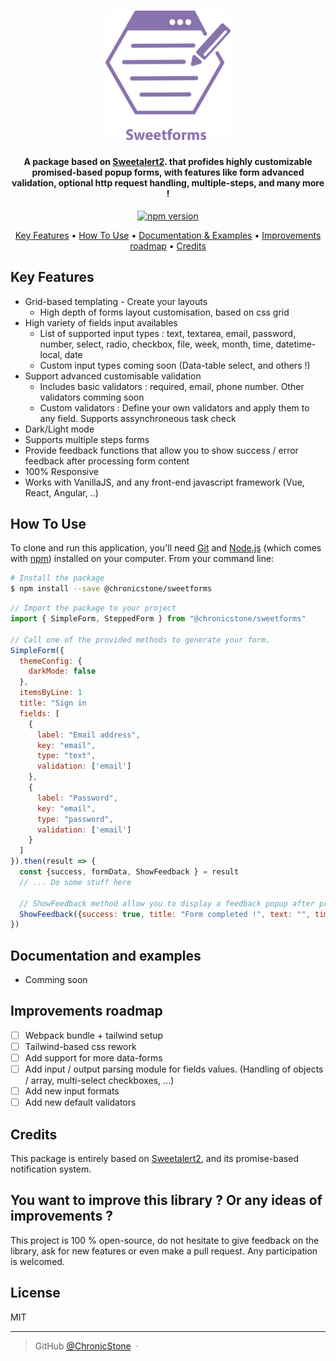 <h1 align="center">
  <a><img src="https://github.com/ChronicStone/sweetforms/blob/main/logo_sweetforms.svg" alt="SweetForms" width="200"></a>
</h1>

<h4 align="center">A package based on  <a href="https://github.com/sweetalert2/sweetalert2" target="_blank">Sweetalert2</a>. that profides highly customizable promised-based popup forms, with features like form advanced validation, optional http request handling, multiple-steps, and many more !</h4>

<p align="center">
  <a href="https://badge.fury.io/js/%40chronicstone%2Fsweetforms">
    <img src="https://badge.fury.io/js/%40chronicstone%2Fsweetforms.svg" alt="npm version" height="18">
  </a>
</p>

<p align="center">
  <a href="#key-features">Key Features</a> •
  <a href="#how-to-use">How To Use</a> •
  <a href="#documentation-and-examples">Documentation & Examples</a> •
  <a href="#improvements-roadmap">Improvements roadmap</a> •
  <a href="#credits">Credits</a>
</p>

## Key Features

* Grid-based templating - Create your layouts
  - High depth of forms layout customisation, based on css grid
* High variety of fields input availables
  - List of supported input types : text, textarea, email, password, number, select, radio, checkbox, file, week, month, time, datetime-local, date
  - Custom input types coming soon (Data-table select, and others !)
* Support advanced customisable validation
  - Includes basic validators : required, email, phone number. Other validators comming soon
  - Custom validators : Define your own validators and apply them to any field. Supports assynchroneous task check 
* Dark/Light mode
* Supports multiple steps forms
* Provide feedback functions that allow you to show success / error feedback after processing form content
* 100% Responsive
* Works with VanillaJS, and any front-end javascript framework (Vue, React, Angular, ..)

## How To Use

To clone and run this application, you'll need [Git](https://git-scm.com) and [Node.js](https://nodejs.org/en/download/) (which comes with [npm](http://npmjs.com)) installed on your computer. From your command line:

```bash
# Install the package
$ npm install --save @chronicstone/sweetforms
```

```js
// Import the package to your project
import { SimpleForm, SteppedForm } from "@chronicstone/sweetforms"

// Call one of the provided methods to generate your form.
SimpleForm({
  themeConfig: {
    darkMode: false
  },
  itemsByLine: 1
  title: "Sign in
  fields: [
    {
      label: "Email address",
      key: "email",
      type: "text",
      validation: ['email']
    },
    {
      label: "Password",
      key: "email",
      type: "password",
      validation: ['email']
    }
  ]
}).then(result => {
  const {success, formData, ShowFeedback } = result
  // ... Do some stuff here
  
  // ShowFeedback method allow you to display a feedback popup after processing the form content if needed
  ShowFeedback({success: true, title: "Form completed !", text: "", timer: 3000})
})
```

## Documentation and examples

* Comming soon

## Improvements roadmap

- [ ]  Webpack bundle + tailwind setup
- [ ]  Tailwind-based css rework
- [ ]  Add support for more data-forms
- [ ]  Add input / output parsing module for fields values. (Handling of objects / array, multi-select checkboxes, ...)
- [ ]  Add new input formats
- [ ]  Add new default validators

## Credits

This package is entirely based on <a href="https://github.com/sweetalert2/sweetalert2" target="_blank">Sweetalert2</a>, and its promise-based notification system.

## You want to improve this library ? Or any ideas of improvements ?

This project is 100 % open-source, do not hesitate to give feedback on the library, ask for new features or even make a pull request. Any participation is welcomed.

## License

MIT

---

> GitHub [@ChronicStone](https://github.com/ChronicStone) &nbsp;&middot;&nbsp;

